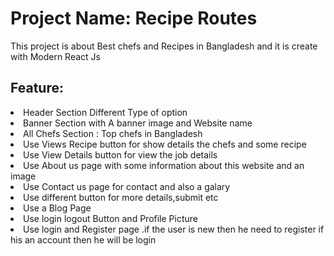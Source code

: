 <h1>Project Name: Recipe Routes</h1>
<p>This project is about Best chefs and Recipes in Bangladesh and it is create with Modern React Js</p>
<h2>Feature:</h2>
<li>Header Section Different Type of option </li>
<li>Banner Section with A banner image and Website name </li>
<li>All Chefs Section : Top chefs in Bangladesh</li>
<li>Use Views Recipe button for show details the chefs and some recipe</li>
<li>Use View Details button for view the job details</li>
<li>Use About us page with some information about this website and an image</li>
<li>Use Contact us page for contact and also a galary </li>
<li>Use different button for more details,submit etc </li>
<li>Use a  Blog Page</li>
<li>Use login logout Button and Profile Picture</li>
<li>Use login and Register page .if the user is new then he need to register if his an account then he will be login </li>
